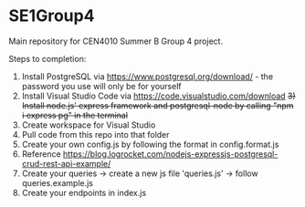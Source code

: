 # SE1Group4
Main repository for CEN4010 Summer B Group 4 project.


Steps to completion:
  1) Install PostgreSQL via https://www.postgresql.org/download/
    - the password you use will only be for yourself
  2) Install Visual Studio Code via https://code.visualstudio.com/download
  ~~3) Install node.js' express framework and postgresql-node by calling "npm i express pg" in the terminal~~
  4) Create workspace for Visual Studio
  5) Pull code from this repo into that folder
  6) Create your own config.js by following the format in config.format.js
  7) Reference https://blog.logrocket.com/nodejs-expressjs-postgresql-crud-rest-api-example/
  8) Create your queries
    -> create a new js file '<function>queries.js'
    -> follow queries.example.js
  9) Create your endpoints in index.js
       
